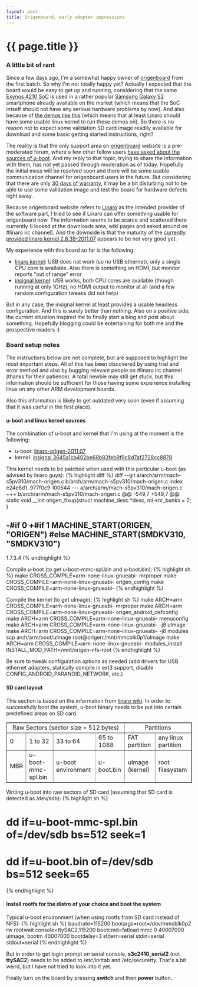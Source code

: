```yaml
---
layout: post
title: Origenboard, early adopter impressions
---
```


{{ page.title }}
================

### A little bit of rant

Since a few days ago, I'm a somewhat happy owner of [origenboard](http://www.origenboard.org/) from the first batch.
So why I'm not totally happy yet? Actually I expected that the board would be easy to get up
and running, considering that the same
[Exynos 4210 SoC](http://www.samsung.com/global/business/semiconductor/productInfo.do?fmly_id=844&partnum=Exynos%204210)
is used in a rather popular
[Samsung Galaxy S2](http://en.wikipedia.org/wiki/Samsung_Galaxy_S_II) smartphone already
available on the market (which means that the SoC intself should not have any serious hardware
problems by now). And also because of [the demos like this](http://www.youtube.com/watch?v=vLUne-yDzVE) (which means that at least Linaro should have some usable linux kernel to run these demos on).
So there is no reason not to expect some validation SD card image readily available
for download and some basic getting started instructions, right?

The reality is that the only support area on [origenboard](http://www.origenboard.org/) website is a pre-moderated forum, where
a few other fellow users [have asked about the sources of u-boot](http://www.origenboard.org/forum/viewtopic.php?f=8&t=4).
And my reply to that topic, trying to share the information with them, has not yet passed through moderation as of today.
Hopefully the initial mess will be resolved soon and there will be some usable communication
channel for origenboard users in the future. But considering that there are only [30 days of warranty](http://www.origenboard.org/news/?p=18),
it may be a bit disturbing not to be able to use some validation image and test the board for hardware defects right away.

Because origenboard website refers to [Linaro](http://www.linaro.org/) as the intended provider
of the software part, I tried to see if Linaro can offer something usable for origenboard now.
The information seems to be scarce and scattered there currently (I looked at the downloads area, wiki
pages and asked around on #linaro irc channel). And the downside is that the maturity of
the [currently provided linaro kernel 2.6.39-2011.07](http://git.linaro.org/gitweb?p=people/angus/linux-linaro-2.6.39.git;a=shortlog;h=refs/tags/2.6.39-2011.07) appears
to be not very good yet.

My experience with this board so far is the following:

* [linaro kernel](http://git.linaro.org/gitweb?p=people/angus/linux-linaro-2.6.39.git;a=shortlog;h=refs/tags/2.6.39-2011.07): USB does not work (so no USB ethernet), only a single CPU core is available. Also there is something on HDMI, but monitor reports "out of range" error
* [insignal kernel](http://git.insignal.co.kr/?p=linux-2.6-insignal-dev.git;a=shortlog;h=3645a1cb402be68b83feb9f9c8d7af2728cc8878): USB works, both CPU cores are available (though running at only 1GHz), no HDMI output to monitor at all (and a few random configuration tweaks did not help)

But in any case, the insignal kernel at least provides a usable headless configuration.
And this is surely better than nothing. Also on a positive side, the current situation
inspired me to finally start a blog and post about something. Hopefully blogging could
be entertaining for both me and the prospective readers :)

### Board setup notes

The instructions below are not complete, but are supposed to highlight the most important
steps. All of this has been discovered by using trial and error
method and also by bugging relevant people on #linaro irc channel (thanks for their patience). A total
newbie may still get stuck, but this information should be sufficient for those
having some experience installing linux on any other ARM development boards.

Also this information is likely to get outdated very soon (even if assuming that it was useful in the first place).

#### u-boot and linux kernel sources

The combination of u-boot and kernel that I'm using at the moment is the following:

* u-boot: [linaro-origen-2011.07](http://git.linaro.org/gitweb?p=people/angus/u-boot.git;a=shortlog;h=refs/tags/linaro-origen-2011.07)
* kernel: [insignal 3645a1cb402be68b83feb9f9c8d7af2728cc8878](http://git.insignal.co.kr/?p=linux-2.6-insignal-dev.git;a=shortlog;h=3645a1cb402be68b83feb9f9c8d7af2728cc8878)

This kernel needs to be patched when used with this particular u-boot (as advised by linaro guys):
{% highlight diff %}
diff --git a/arch/arm/mach-s5pv310/mach-origen.c b/arch/arm/mach-s5pv310/mach-origen.c
index e24e8d1..977f0c9 100644
--- a/arch/arm/mach-s5pv310/mach-origen.c
+++ b/arch/arm/mach-s5pv310/mach-origen.c
@@ -549,7 +549,7 @@ static void __init origen_fixup(struct machine_desc *desc,
 	mi->nr_banks = 2;
 }
 
-#if 0
+#if 1
 MACHINE_START(ORIGEN, "ORIGEN")
 #else
 MACHINE_START(SMDKV310, "SMDKV310")
-- 
1.7.3.4
{% endhighlight %}

Compile u-boot (to get u-boot-mmc-spl.bin and u-boot.bin):
{% highlight sh %}
make CROSS_COMPILE=arm-none-linux-gnueabi- mrproper
make CROSS_COMPILE=arm-none-linux-gnueabi- origen_config
make CROSS_COMPILE=arm-none-linux-gnueabi-
{% endhighlight %}

Compile the kernel (to get uImage):
{% highlight sh %}
make ARCH=arm CROSS_COMPILE=arm-none-linux-gnueabi- mrproper
make ARCH=arm CROSS_COMPILE=arm-none-linux-gnueabi- origen_android_defconfig
make ARCH=arm CROSS_COMPILE=arm-none-linux-gnueabi- menuconfig
make ARCH=arm CROSS_COMPILE=arm-none-linux-gnueabi- -j8 uImage
make ARCH=arm CROSS_COMPILE=arm-none-linux-gnueabi- -j8 modules
scp arch/arm/boot/uImage root@origen:/mnt/mmcblk0p1/uImage
make ARCH=arm CROSS_COMPILE=arm-none-linux-gnueabi- modules_install INSTALL_MOD_PATH=/mnt/origen-nfs-root
{% endhighlight %}

Be sure to tweak configuration options as needed (add drivers for USB ethernet adapters, statically compile in ext3 support, disable CONFIG_ANDROID_PARANOID_NETWORK, etc.)

#### SD card layout

This section is based on the information from [linaro wiki](https://wiki.linaro.org/Boards/Origen/Setup).
In order to successfully boot the system, u-boot binary needs to be put into certain predefined areas on SD card.

<table border=1><tr>
<td colspan="4" style="text-align:center">Raw Sectors (sector size = 512 bytes)</td>
  <td colspan="3" style="text-align:center">Partitions </td>
</tr>
<tr>
  <td>0</td>
  <td>1 to 32</td>
  <td>33 to 64</td>
  <td>65 to 1088</td>
  <td>FAT partition</td>
  <td>any linux partition</td>
</tr>
<tr>
  <td>MBR</td>
  <td>u-boot-mmc-spl.bin</td>
  <td>u-boot environment </td>
  <td>u-boot.bin </td>
  <td>uImage (kernel)</td>
  <td>root filesystem</td>
</tr>
</table>

Writing u-boot into raw sectors of SD card (assuming that SD card is detected as /dev/sdb):
{% highlight sh %}
# dd if=u-boot-mmc-spl.bin of=/dev/sdb bs=512 seek=1
# dd if=u-boot.bin of=/dev/sdb bs=512 seek=65
{% endhighlight %}

#### Install rootfs for the distro of your choice and boot the system

Typical u-boot environment (when using rootfs from SD card instead of NFS):
{% highlight sh %}
baudrate=115200
bootargs=root=/dev/mmcblk0p2 rw rootwait console=ttySAC2,115200
bootcmd=fatload mmc 0 40007000 uImage; bootm 40007000
bootdelay=3
stderr=serial
stdin=serial
stdout=serial
{% endhighlight %}

But in order to get login prompt on serial console, <b>s3c2410_serial2</b> (not <b>ttySAC2</b>) needs to be added to /etc/inittab and /etc/securetty. That's a bit weird, but I have not tried to look into it yet.

Finally turn on the board by pressing <b>switch</b> and then <b>power</b> button.
